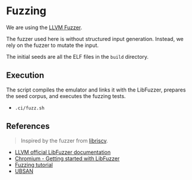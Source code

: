 # Fuzzing

We are using the [LLVM Fuzzer](https://llvm.org/docs/LibFuzzer.html).

The fuzzer used here is without structured input generation. Instead, we rely
on the fuzzer to mutate the input.

The initial seeds are all the ELF files in the `build` directory.

## Execution

The script compiles the emulator and links it with the LibFuzzer, prepares the seed corpus, and executes the fuzzing tests.

- `.ci/fuzz.sh`

## References

> Inspired by the fuzzer from [libriscv](https://github.com/fwsGonzo/libriscv/tree/master/fuzz).

- [LLVM official LibFuzzer documentation](https://llvm.org/docs/LibFuzzer.html#corpus)
- [Chromium - Getting started with LibFuzzer](https://chromium.googlesource.com/chromium/src/+/refs/heads/main/testing/libfuzzer/getting_started_with_libfuzzer.md)
- [Fuzzing tutorial](https://github.com/google/fuzzing/blob/master/tutorial/libFuzzerTutorial.md)
- [UBSAN](https://clang.llvm.org/docs/UndefinedBehaviorSanitizer.html)
